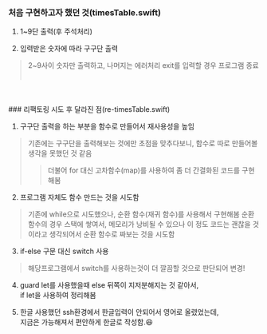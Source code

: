 ### 처음 구현하고자 했던 것(timesTable.swift)

1. 1~9단 출력(후 주석처리)

2. 입력받은 숫자에 따라 구구단 출력
> 2~9사이 숫자만 출력하고, 나머지는 에러처리 exit를 입력할 경우 프로그램 종료
  　<br>
   <br>
   <br>
### 리팩토링 시도 후 달라진 점(re-timesTable.swift)

1. 구구단 출력을 하는 부분을 함수로 만들어서 재사용성을 높임
> 기존에는 구구단을 출력해보는 것에만 초점을 맞추다보니,
함수로 따로 만들어볼 생각을 못했던 것 같음
>> 더불어 for 대신 고차함수(map)를 사용하여 좀 더 간결화된 코드를 구현해봄 

2. 프로그램 자체도 함수 만드는 것을 시도함
> 기존에 while으로 시도했으나, 순환 함수(재귀 함수)를 사용해서 구현해봄
순환 함수의 경우 스택에 쌓여서, 메모리가 낭비될 수 있으나
이 정도 코드는 괜찮을 것이라고 생각되어서 순환 함수로 짜보는 것을 시도함

3. if-else 구문 대신 switch 사용
> 해당프로그램에서 switch를 사용하는것이 더 깔끔할 것으로 판단되어 변경!

4. guard let를 사용했을때 else 뒤쪽이 지저분해지는 것 같아서,  
if let을 사용하여 정리해봄

5. 한글
사용했던 ssh환경에서 한글입력이 안되어서 영어로 올렸었는데,  
지금은 가능해져서 편안하게 한글로 작성함.😆
